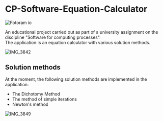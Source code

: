 # CP-Software-Equation-Calculator

![Fotoram io](https://user-images.githubusercontent.com/81229461/224536647-21671194-09be-4a2f-a99e-f1559ecd1273.png)

An educational project carried out as part of a university assignment on the discipline "Software for computing processes".  
The application is an equation calculator with various solution methods. 

![IMG_3842](https://user-images.githubusercontent.com/81229461/224509654-a1fc4c6d-f355-41c0-8a0b-075d52002b59.png)

## Solution methods

At the moment, the following solution methods are implemented in the application:
- The Dichotomy Method
- The method of simple iterations
- Newton's method

![IMG_3849](https://user-images.githubusercontent.com/81229461/224535360-7cfe83ad-ac61-4fd8-8d2f-32d5054b4813.png)

